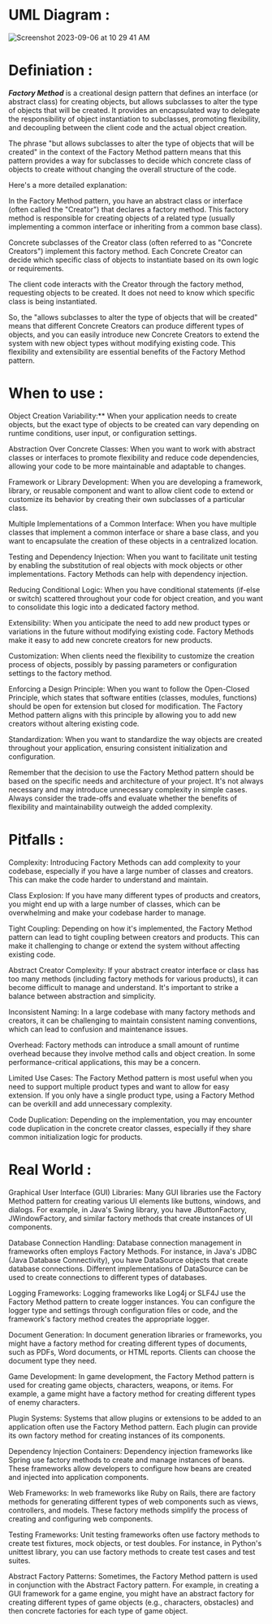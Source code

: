 # UML Diagram :
![Screenshot 2023-09-06 at 10 29 41 AM](https://github.com/SiddharthMathurDeveloper/Backend-Engineering/assets/133037456/4653db59-5d69-4784-a891-4876eb342934)

# Definiation :
***Factory Method*** is a creational design pattern that defines an interface (or abstract class) for creating objects, but allows subclasses to alter the type of objects that will be created.
It provides an encapsulated way to delegate the responsibility of object instantiation to subclasses, promoting flexibility, and decoupling between the client code and the actual object creation.

The phrase "but allows subclasses to alter the type of objects that will be created" in the context of the Factory Method pattern means that this pattern provides a way for subclasses to decide which concrete class of objects to create without changing the overall structure of the code.

Here's a more detailed explanation:

In the Factory Method pattern, you have an abstract class or interface (often called the "Creator") that declares a factory method. This factory method is responsible for creating objects of a related type (usually implementing a common interface or inheriting from a common base class).

Concrete subclasses of the Creator class (often referred to as "Concrete Creators") implement this factory method. Each Concrete Creator can decide which specific class of objects to instantiate based on its own logic or requirements.

The client code interacts with the Creator through the factory method, requesting objects to be created. It does not need to know which specific class is being instantiated.

So, the "allows subclasses to alter the type of objects that will be created" means that different Concrete Creators can produce different types of objects, and you can easily introduce new Concrete Creators to extend the system with new object types without modifying existing code. This flexibility and extensibility are essential benefits of the Factory Method pattern.








# When to use :
Object Creation Variability:** When your application needs to create objects, but the exact type of objects to be created can vary depending on runtime conditions, user input, or configuration settings.

Abstraction Over Concrete Classes: When you want to work with abstract classes or interfaces to promote flexibility and reduce code dependencies, allowing your code to be more maintainable and adaptable to changes.

Framework or Library Development: When you are developing a framework, library, or reusable component and want to allow client code to extend or customize its behavior by creating their own subclasses of a particular class.

Multiple Implementations of a Common Interface: When you have multiple classes that implement a common interface or share a base class, and you want to encapsulate the creation of these objects in a centralized location.

Testing and Dependency Injection: When you want to facilitate unit testing by enabling the substitution of real objects with mock objects or other implementations. Factory Methods can help with dependency injection.

Reducing Conditional Logic: When you have conditional statements (if-else or switch) scattered throughout your code for object creation, and you want to consolidate this logic into a dedicated factory method.

Extensibility: When you anticipate the need to add new product types or variations in the future without modifying existing code. Factory Methods make it easy to add new concrete creators for new products.

Customization: When clients need the flexibility to customize the creation process of objects, possibly by passing parameters or configuration settings to the factory method.

Enforcing a Design Principle: When you want to follow the Open-Closed Principle, which states that software entities (classes, modules, functions) should be open for extension but closed for modification. The Factory Method pattern aligns with this principle by allowing you to add new creators without altering existing code.

Standardization: When you want to standardize the way objects are created throughout your application, ensuring consistent initialization and configuration.

Remember that the decision to use the Factory Method pattern should be based on the specific needs and architecture of your project. It's not always necessary and may introduce unnecessary complexity in simple cases. Always consider the trade-offs and evaluate whether the benefits of flexibility and maintainability outweigh the added complexity.



# Pitfalls :
Complexity: Introducing Factory Methods can add complexity to your codebase, especially if you have a large number of classes and creators. This can make the code harder to understand and maintain.

Class Explosion: If you have many different types of products and creators, you might end up with a large number of classes, which can be overwhelming and make your codebase harder to manage.

Tight Coupling: Depending on how it's implemented, the Factory Method pattern can lead to tight coupling between creators and products. This can make it challenging to change or extend the system without affecting existing code.

Abstract Creator Complexity: If your abstract creator interface or class has too many methods (including factory methods for various products), it can become difficult to manage and understand. It's important to strike a balance between abstraction and simplicity.

Inconsistent Naming: In a large codebase with many factory methods and creators, it can be challenging to maintain consistent naming conventions, which can lead to confusion and maintenance issues.

Overhead: Factory methods can introduce a small amount of runtime overhead because they involve method calls and object creation. In some performance-critical applications, this may be a concern.

Limited Use Cases: The Factory Method pattern is most useful when you need to support multiple product types and want to allow for easy extension. If you only have a single product type, using a Factory Method can be overkill and add unnecessary complexity.

Code Duplication: Depending on the implementation, you may encounter code duplication in the concrete creator classes, especially if they share common initialization logic for products.





# Real World :

Graphical User Interface (GUI) Libraries: Many GUI libraries use the Factory Method pattern for creating various UI elements like buttons, windows, and dialogs. For example, in Java's Swing library, you have JButtonFactory, JWindowFactory, and similar factory methods that create instances of UI components.

Database Connection Handling: Database connection management in frameworks often employs Factory Methods. For instance, in Java's JDBC (Java Database Connectivity), you have DataSource objects that create database connections. Different implementations of DataSource can be used to create connections to different types of databases.

Logging Frameworks: Logging frameworks like Log4j or SLF4J use the Factory Method pattern to create logger instances. You can configure the logger type and settings through configuration files or code, and the framework's factory method creates the appropriate logger.

Document Generation: In document generation libraries or frameworks, you might have a factory method for creating different types of documents, such as PDFs, Word documents, or HTML reports. Clients can choose the document type they need.

Game Development: In game development, the Factory Method pattern is used for creating game objects, characters, weapons, or items. For example, a game might have a factory method for creating different types of enemy characters.

Plugin Systems: Systems that allow plugins or extensions to be added to an application often use the Factory Method pattern. Each plugin can provide its own factory method for creating instances of its components.

Dependency Injection Containers: Dependency injection frameworks like Spring use factory methods to create and manage instances of beans. These frameworks allow developers to configure how beans are created and injected into application components.

Web Frameworks: In web frameworks like Ruby on Rails, there are factory methods for generating different types of web components such as views, controllers, and models. These factory methods simplify the process of creating and configuring web components.

Testing Frameworks: Unit testing frameworks often use factory methods to create test fixtures, mock objects, or test doubles. For instance, in Python's unittest library, you can use factory methods to create test cases and test suites.

Abstract Factory Patterns: Sometimes, the Factory Method pattern is used in conjunction with the Abstract Factory pattern. For example, in creating a GUI framework for a game engine, you might have an abstract factory for creating different types of game objects (e.g., characters, obstacles) and then concrete factories for each type of game object.




